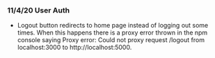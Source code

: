 ### 11/4/20 User Auth
* Logout button redirects to home page instead of logging out some times. When this happens there is a proxy error thrown in the npm console saying Proxy error: Could not proxy request /logout from localhost:3000 to http://localhost:5000.
